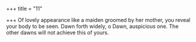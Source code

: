 +++
title = "11"

+++
Of lovely appearance like a maiden groomed by her mother, you reveal  your body to be seen.
Dawn forth widely, o Dawn, auspicious one. The other dawns will not  achieve this of yours.
